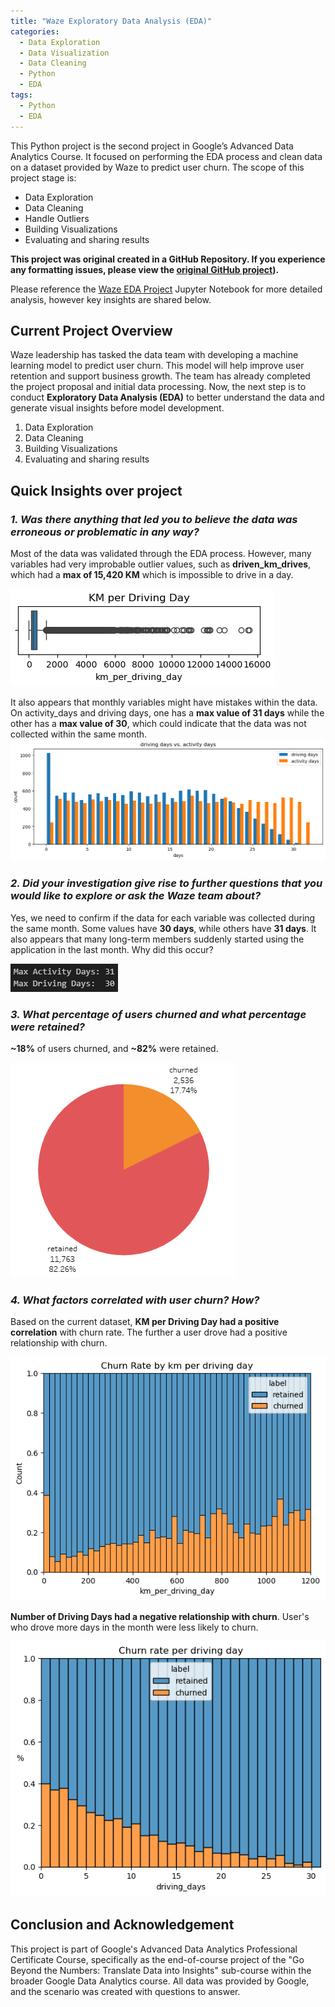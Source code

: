 ```yaml
---
title: "Waze Exploratory Data Analysis (EDA)"
categories:
  - Data Exploration
  - Data Visualization
  - Data Cleaning
  - Python
  - EDA
tags:
  - Python
  - EDA
---
```

This Python project is the second project in Google’s Advanced Data Analytics Course. It focused on performing the EDA process and clean data on a dataset provided by Waze to predict user churn. The scope of this project stage is:

- Data Exploration
- Data Cleaning
- Handle Outliers
- Building Visualizations
- Evaluating and sharing results

**This project was original created in a GitHub Repository. If you experience any formatting issues, please view the [original GitHub project](https://github.com/SimpleStepper/WazeEDA)).**

Please reference the [Waze EDA Project](https://github.com/SimpleStepper/WazeEDA/blob/main/Waze%20EDA%20Project.ipynb)  Jupyter Notebook for more detailed analysis, however key insights are shared below.

## Current Project Overview 

Waze leadership has tasked the data team with developing a machine learning model to predict user churn. This model will help improve user retention and support business growth. The team has already completed the project proposal and initial data processing. Now, the next step is to conduct **Exploratory Data Analysis (EDA)** to better understand the data and generate visual insights before model development.

1. Data Exploration
2. Data Cleaning
3. Building Visualizations
4. Evaluating and sharing results

## Quick Insights over project
### *1. Was there anything that led you to believe the data was erroneous or problematic in any way?*

Most of the data was validated through the EDA process. However, many variables had very improbable outlier values, such as **driven_km_drives**, which had a **max of 15,420 KM** which is impossible to drive in a day.

![alt text](https://github.com/SimpleStepper/WazeEDA/blob/main/Course%202%20Project%20Images/Km%20per%20driving%20days%20box%20plot.png)

It also appears that monthly variables might have mistakes within the data. On activity_days and driving days, one has a **max value of 31 days** while the other has a **max value of 30**, which could indicate that the data was not collected within the same month.
![alt text](https://github.com/SimpleStepper/WazeEDA/blob/main/Course%202%20Project%20Images/Driving%20Days%20vs.%20Activity%20Days.png)

### *2. Did your investigation give rise to further questions that you would like to explore or ask the Waze team about?*

Yes, we need to confirm if the data for each variable was collected during the same month. Some values have **30 days**, while others have **31 days**. It also appears that many long-term members suddenly started using the application in the last month. Why did this occur?

![alt text](https://github.com/SimpleStepper/WazeEDA/blob/main/Course%202%20Project%20Images/Max%20driving%20days.png)

### *3. What percentage of users churned and what percentage were retained?*

**~18%** of users churned, and **~82%** were retained.

![alt text](https://github.com/SimpleStepper/WazeEDA/blob/main/Course%202%20Project%20Images/Churned%20vs%20Retained.png)
  
### *4. What factors correlated with user churn? How?*

Based on the current dataset, **KM per Driving Day had a positive correlation** with churn rate. The further a user drove had a positive relationship with churn.

![alt text](https://github.com/SimpleStepper/WazeEDA/blob/main/Course%202%20Project%20Images/Churn%20Rate%20by%20KM%20per%20Driving%20Day.png)

**Number of Driving Days had a negative relationship with churn**. User's who drove more days in the month were less likely to churn.

![alt text](https://github.com/SimpleStepper/WazeEDA/blob/main/Course%202%20Project%20Images/Churn%20Rate%20Per%20Driving%20Day.png)

## Conclusion and Acknowledgement
This project is part of Google's Advanced Data Analytics Professional Certificate Course, specifically as the end-of-course project of the "Go Beyond the Numbers: Translate Data into Insights" sub-course within the broader Google Data Analytics course. All data was provided by Google, and the scenario was created with questions to answer. 
